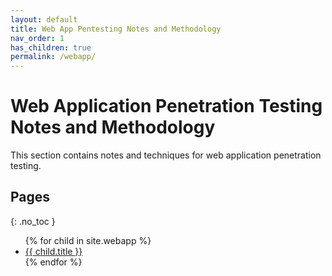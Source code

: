 ```yaml
---
layout: default
title: Web App Pentesting Notes and Methodology
nav_order: 1
has_children: true
permalink: /webapp/
---
```


# Web Application Penetration Testing Notes and Methodology

This section contains notes and techniques for web application penetration testing.

## Pages

{: .no_toc }

<ul>
{% for child in site.webapp %}
  <li><a href="{{ child.url | absolute_url }}">{{ child.title }}</a></li>
{% endfor %}
</ul>
